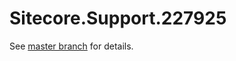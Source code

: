 # Sitecore.Support.227925

See [master branch](https://github.com/sitecoresupport/Sitecore.Support.227925) for details.